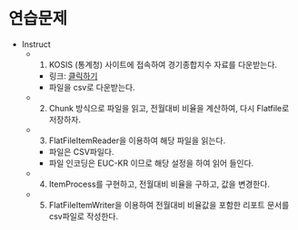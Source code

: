 # 연습문제

- Instruct
    - 1. KOSIS (통계청) 사이트에 접속하여 경기종합지수 자료를 다운받는다.
        - 링크: [클릭하기](https://kosis.kr/statHtml/statHtml.do?orgId=101&tblId=DT_1C8015&vw_cd=MT_ZTITLE&list_id=J1_1&scrId=&seqNo=&lang_mode=ko&obj_var_id=&itm_id=&conn_path=MT_ZTITLE&path=%252FstatisticsList%252FstatisticsListIndex.do)
        - 파일을 csv로 다운받는다.
    - 2. Chunk 방식으로 파일을 읽고, 전월대비 비율을 계산하여, 다시 Flatfile로 저장하자.
    - 3. FlatFileItemReader을 이용하여 해당 파일을 읽는다.
        - 파일은 CSV파일다.
        - 파일 인코딩은 EUC-KR 이므로 해당 설정을 하여 읽어 들인다.
    - 4. ItemProcess를 구현하고, 전월대비 비율을 구하고, 값을 변경한다.
    - 5. FlatFileItemWriter을 이용하여 전월대비 비율값을 포함한 리포트 문서를 csv파일로 작성한다. 
